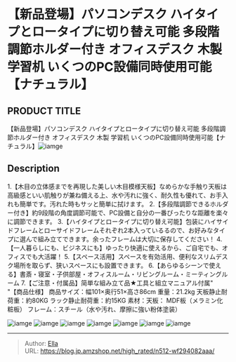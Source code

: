 # 【新品登場】パソコンデスク ハイタイプとロータイプに切り替え可能 多段階調節ホルダー付き オフィスデスク 木製 学習机 いくつのPC設備同時使用可能【ナチュラル】


## PRODUCT TITLE 

【新品登場】パソコンデスク ハイタイプとロータイプに切り替え可能 多段階調節ホルダー付き オフィスデスク 木製 学習机 いくつのPC設備同時使用可能【ナチュラル】![iamge](https://b2bfiles1.gigab2b.cn/image/wkseller/301/20220801_f9ad6f8231b9f9ce07d4569875eced18.jpg)

## Description

1.【木目の立体感までを再現した美しい木目模様天板】なめらかな手触り天板は高級感といい肌触りが兼ね備える上、水や汚れに強く、耐久性も優れて、お手入れも簡単です。汚れた時もサッと簡単に拭けます。
2.【多段階調節できるホルダー付き】約9段階の角度調節可能で、PC設備と自分の一番ぴったりな距離を楽々に調節できます。
3.【ハイタイプとロータイプに切り替え可能】包装にハイサイドフレームとローサイドフレームそれぞれ2本入っているるので、お好みなタイプに選んで組み立てできます。余ったフレームは大切に保存してください！
4.【一人暮らしにも、ビジネスにも】ゆったり快適に使えるから、ご自宅でも、オフィスでも大活躍！
5.【スペース活用】スペースを有効活用、便利なスリムデスク場所を取らず、狭いスペースにも設置できます。
6.【あらゆるシーンで使える】書斎・寝室・子供部屋・オフィスルーム・リビングルーム・ミーティングルーム
7.【ご注意・付属品】简単な組み立て品★工具と組立マニュアル付属&#34;
&#34;【商品仕様】
商品サイズ：幅101×奥行51×高さ86cm
重量：21.2kg    天板静止耐荷重：約80KG  ラック静止耐荷重：約15KG
素材：天板： MDF板（メラミン化粧板） フレーム：スチール（水や汚れ、摩擦に強い粉体塗装）


![iamge](https://b2bfiles1.gigab2b.cn/image/wkseller/301/20220801_e31870c4c79f5ec0a9599b2783267072.jpg)
![iamge](https://b2bfiles1.gigab2b.cn/image/wkseller/301/20220926_a6978ed0a78a4cf4732aa920c4892539.jpg)
![iamge](https://b2bfiles1.gigab2b.cn/image/wkseller/301/20220926_c2a9a6ec60861113faf0bc8df3841ec6.jpg)
![iamge](https://b2bfiles1.gigab2b.cn/image/wkseller/301/20220926_f2aef60bfb7c4dc368aecf93815cdaf1.jpg)
![iamge](https://b2bfiles1.gigab2b.cn/image/wkseller/301/20220905_663840befe25204360cc882b04ed293c.jpg)
![iamge](https://b2bfiles1.gigab2b.cn/image/wkseller/301/20220926_f235581557c94567c7776dbbfc1a2219.jpg)
![iamge](https://b2bfiles1.gigab2b.cn/image/wkseller/301/20220905_b886379d08c7673ed94a3c801728e0f9.jpg)


---

> Author: [Ella](https://blog.jp.amzshop.net/)  
> URL: https://blog.jp.amzshop.net/high_rated/n512-wf294082aaa/  

